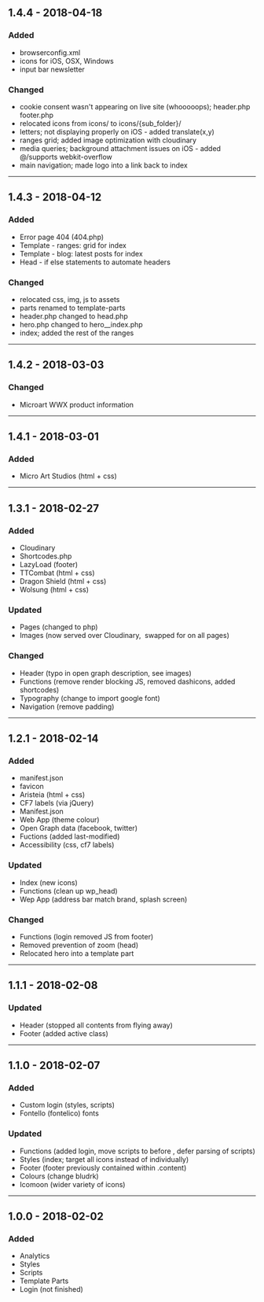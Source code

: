 ## 1.4.4 - 2018-04-18

### Added
- browserconfig.xml
- icons for iOS, OSX, Windows
- input bar newsletter

### Changed
- cookie consent wasn't appearing on live site (whooooops); header.php footer.php
- relocated icons from icons/ to icons/{sub_folder}/
- letters; not displaying properly on iOS - added translate(x,y)
- ranges grid; added image optimization with cloudinary
- media queries; background attachment issues on iOS - added @/supports webkit-overflow
- main navigation; made logo into a link back to index

------------------------------------------------------------

## 1.4.3 - 2018-04-12

### Added
- Error page 404 (404.php)
- Template - ranges: grid for index
- Template - blog: latest posts for index
- Head - if else statements to automate headers

### Changed
- relocated css, img, js to assets
- parts renamed to template-parts
- header.php changed to head.php
- hero.php changed to hero__index.php
- index; added the rest of the ranges

------------------------------------------------------------

## 1.4.2 - 2018-03-03

### Changed
- Microart WWX product information

------------------------------------------------------------

## 1.4.1 - 2018-03-01

### Added
- Micro Art Studios (html + css)

------------------------------------------------------------

## 1.3.1 - 2018-02-27

### Added
- Cloudinary
- Shortcodes.php
- LazyLoad (footer)
- TTCombat (html + css)
- Dragon Shield (html + css)
- Wolsung (html + css)

### Updated
- Pages (changed to php)
- Images (now served over Cloudinary, <img> swapped for <picture> on all pages)

### Changed
- Header (typo in open graph description, see images)
- Functions (remove render blocking JS, removed dashicons, added shortcodes)
- Typography (change to import google font)
- Navigation (remove padding)

------------------------------------------------------------

## 1.2.1 - 2018-02-14

### Added
- manifest.json
- favicon
- Aristeia (html + css)
- CF7 labels (via jQuery)
- Manifest.json
- Web App (theme colour)
- Open Graph data (facebook, twitter)
- Fuctions (added last-modified)
- Accessibility (css, cf7 labels)

### Updated
- Index (new icons)
- Functions (clean up wp_head)
- Wep App (address bar match brand, splash screen)

### Changed
- Functions (login removed JS from footer)
- Removed prevention of zoom (head)
- Relocated hero into a template part

------------------------------------------------------------

## 1.1.1 - 2018-02-08

### Updated
- Header (stopped all contents from flying away)
- Footer (added active class)

------------------------------------------------------------

## 1.1.0 - 2018-02-07

### Added
- Custom login (styles, scripts)
- Fontello (fontelico) fonts

### Updated
- Functions (added login, move scripts to before </body>, defer parsing of scripts)
- Styles (index; target all icons instead of individually)
- Footer (footer previously contained within .content)
- Colours (change bludrk)
- Icomoon (wider variety of icons)

------------------------------------------------------------

## 1.0.0 - 2018-02-02

### Added
- Analytics
- Styles
- Scripts
- Template Parts
- Login (not finished)
